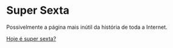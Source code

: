 Super Sexta
===========

Possivelmente a página mais inútil da história de toda a Internet.

[Hoje é super sexta?](http://rodolfocaldeira.com/super-sexta)

